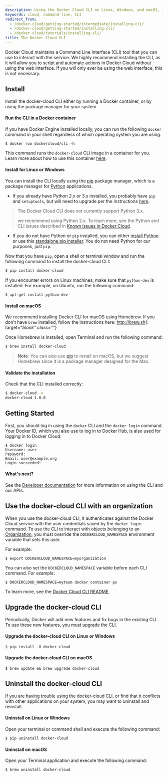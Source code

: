 ```yaml
---
description: Using the Docker Cloud CLI on Linux, Windows, and macOS, installing, updating, uninstall
keywords: cloud, command-line, CLI
redirect_from:
  - /docker-cloud/getting-started/intermediate/installing-cli/
  - /docker-cloud/getting-started/installing-cli/
  - /docker-cloud/tutorials/installing-cli/
title: The Docker Cloud CLI
---
```

Docker Cloud maintains a Command Line Interface (CLI) tool that you can use to interact with the service. We highly recommend installing the CLI, as it will allow you to script and automate actions in Docker Cloud without using the web interface. If you will only ever be using the web interface, this is not necessary.

## Install

Install the docker-cloud CLI either by running a Docker container, or by using the package manager for your system.

#### Run the CLI in a Docker container

If you have Docker Engine installed locally, you can run the following `docker` command in your shell regardless of which operating system you are using.

```none
$ docker run dockercloud/cli -h
```

This command runs the `docker-cloud` CLI image in a container for you. Learn more about how to use this container [here](https://github.com/docker/dockercloud-cli#docker-image).

#### Install for Linux or Windows

You can install the CLI locally using the [pip](https://pip.pypa.io/en/stable/) package manager, which is a package manager for [Python](https://www.python.org/) applications.

* If you already have Python 2.x or 3.x installed, you probably have `pip` and `setuptools`, but will need to upgrade per the instructions [here](https://packaging.python.org/installing/).

> The Docker Cloud CLI does not currently support Python 3.x.
> 
> we recommend using Python 2.x. To learn more, see the Python and CLI issues described in [Known issues in Docker Cloud](/docker-cloud/docker-errors-faq.md).

* If you do not have Python or `pip` installed, you can either [install Python](https://wiki.python.org/moin/BeginnersGuide/Download) or use this [standalone pip installer](https://pip.pypa.io/en/latest/installing/#installing-with-get-pip-py). You do not need Python for our purposes, just `pip`.

Now that you have `pip`, open a shell or terminal window and run the following command to install the docker-cloud CLI:

```bash
$ pip install docker-cloud
```

If you encounter errors on Linux machines, make sure that `python-dev` is installed. For example, on Ubuntu, run the following command:

    $ apt-get install python-dev
    

#### Install on macOS

We recommend installing Docker CLI for macOS using Homebrew. If you don't have `brew` installed, follow the instructions here: <http://brew.sh>{: target="*blank" class="*"}

Once Homebrew is installed, open Terminal and run the following command:

```bash
$ brew install docker-cloud
```

> **Note**: You can also use [pip](https://pip.pypa.io/en/stable/) to install on macOS, but we suggest Homebrew since it is a package manager designed for the Mac.

#### Validate the installation

Check that the CLI installed correctly:

```bash
$ docker-cloud -v
docker-cloud 1.0.0
```

## Getting Started

First, you should log in using the `docker` CLI and the `docker login` command. Your Docker ID, which you also use to log in to Docker Hub, is also used for logging in to Docker Cloud.

```none
$ docker login
Username: user
Password:
Email: user@example.org
Login succeeded!
```

#### What's next?

See the [Developer documentation](/apidocs/docker-cloud.md) for more information on using the CLI and our APIs.

## Use the docker-cloud CLI with an organization

When you use the docker-cloud CLI, it authenticates against the Docker Cloud service with the user credentials saved by the `docker login` command. To use the CLI to interact with objects belonging to an [Organization](orgs.md), you must override the `DOCKERCLOUD_NAMESPACE` environment variable that sets this user.

For example:

```none
$ export DOCKERCLOUD_NAMESPACE=myorganization
```

You can also set the `DOCKERCLOUD_NAMESPACE` variable before each CLI command. For example:

```none
$ DOCKERCLOUD_NAMESPACE=myteam docker container ps
```

To learn more, see the [Docker Cloud CLI README](https://github.com/docker/dockercloud-cli#namespace).

## Upgrade the docker-cloud CLI

Periodically, Docker will add new features and fix bugs in the existing CLI. To use these new features, you must upgrade the CLI.

#### Upgrade the docker-cloud CLI on Linux or Windows

```none
$ pip install -U docker-cloud
```

#### Upgrade the docker-cloud CLI on macOS

```none
$ brew update && brew upgrade docker-cloud
```

## Uninstall the docker-cloud CLI

If you are having trouble using the docker-cloud CLI, or find that it conflicts with other applications on your system, you may want to uninstall and reinstall.

#### Uninstall on Linux or Windows

Open your terminal or command shell and execute the following command:

```none
$ pip uninstall docker-cloud
```

#### Uninstall on macOS

Open your Terminal application and execute the following command:

```none
$ brew uninstall docker-cloud
```